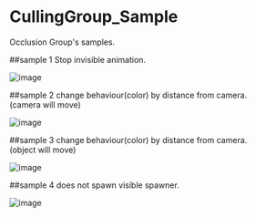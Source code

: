 # CullingGroup_Sample

Occlusion Group's samples.


##sample 1
Stop invisible animation.

![image](https://raw.githubusercontent.com/wiki/tsubaki/CullingGroup_Sample/image/run3.gif)

##sample 2
change behaviour(color) by distance from camera.  
(camera will move)

![image](https://raw.githubusercontent.com/wiki/tsubaki/CullingGroup_Sample/image/run2.gif)

##sample 3
change behaviour(color) by distance from camera.  
(object will move)

![image](https://raw.githubusercontent.com/wiki/tsubaki/CullingGroup_Sample/image/run1.gif)

##sample 4
does not spawn visible spawner.

![image](https://raw.githubusercontent.com/wiki/tsubaki/CullingGroup_Sample/image/run4.gif)
